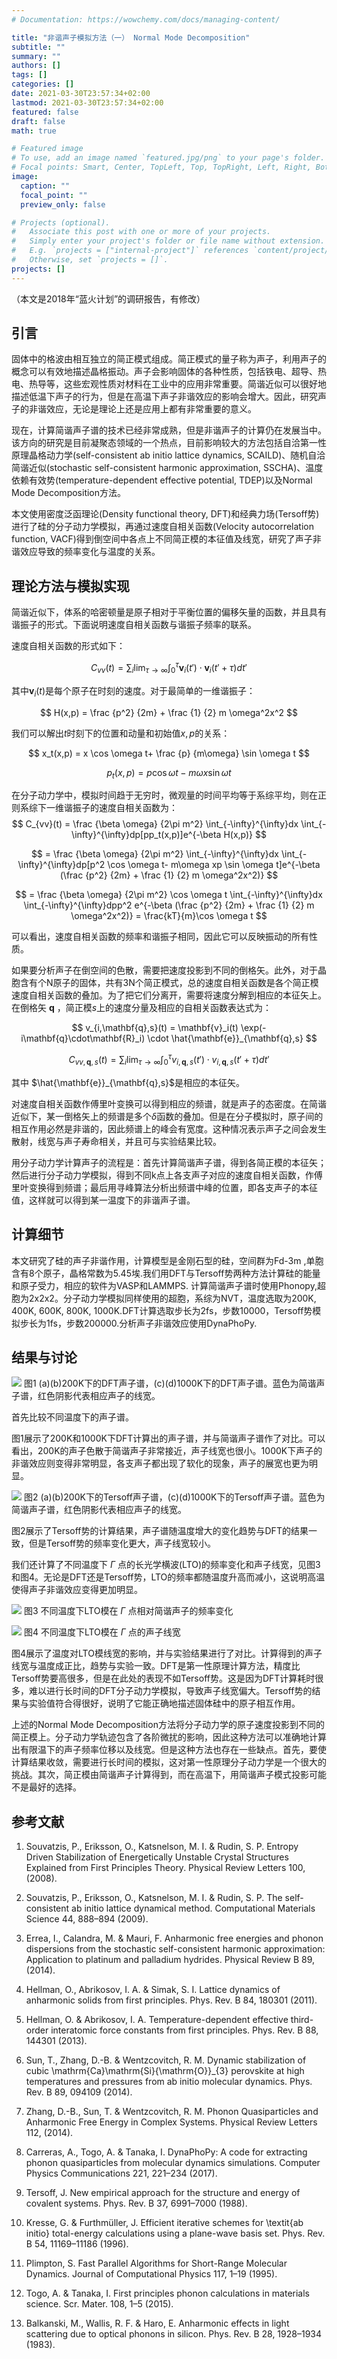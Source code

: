 ```yaml
---
# Documentation: https://wowchemy.com/docs/managing-content/

title: "非谐声子模拟方法（一） Normal Mode Decomposition"
subtitle: ""
summary: ""
authors: []
tags: []
categories: []
date: 2021-03-30T23:57:34+02:00
lastmod: 2021-03-30T23:57:34+02:00
featured: false
draft: false
math: true

# Featured image
# To use, add an image named `featured.jpg/png` to your page's folder.
# Focal points: Smart, Center, TopLeft, Top, TopRight, Left, Right, BottomLeft, Bottom, BottomRight.
image:
  caption: ""
  focal_point: ""
  preview_only: false

# Projects (optional).
#   Associate this post with one or more of your projects.
#   Simply enter your project's folder or file name without extension.
#   E.g. `projects = ["internal-project"]` references `content/project/deep-learning/index.md`.
#   Otherwise, set `projects = []`.
projects: []
---
```



（本文是2018年“蓝火计划”的调研报告，有修改）

## 引言

固体中的格波由相互独立的简正模式组成。简正模式的量子称为声子，利用声子的概念可以有效地描述晶格振动。声子会影响固体的各种性质，包括铁电、超导、热电、热导等，这些宏观性质对材料在工业中的应用非常重要。简谐近似可以很好地描述低温下声子的行为，但是在高温下声子非谐效应的影响会增大。因此，研究声子的非谐效应，无论是理论上还是应用上都有非常重要的意义。

现在，计算简谐声子谱的技术已经非常成熟，但是非谐声子的计算仍在发展当中。该方向的研究是目前凝聚态领域的一个热点，目前影响较大的方法包括自洽第一性原理晶格动力学(self-consistent ab initio lattice dynamics, SCAILD)、随机自洽简谐近似(stochastic self-consistent harmonic approximation, SSCHA)、温度依赖有效势(temperature-dependent effective potential, TDEP)以及Normal Mode Decomposition方法。

本文使用密度泛函理论(Density functional theory, DFT)和经典力场(Tersoff势)进行了硅的分子动力学模拟，再通过速度自相关函数(Velocity autocorrelation function, VACF)得到倒空间中各点上不同简正模的本征值及线宽，研究了声子非谐效应导致的频率变化与温度的关系。

## 理论方法与模拟实现

简谐近似下，体系的哈密顿量是原子相对于平衡位置的偏移矢量的函数，并且具有谐振子的形式。下面说明速度自相关函数与谐振子频率的联系。

速度自相关函数的形式如下：


$$
C_{vv}(t) = \sum_i \lim_{\tau \to \infty} \int_0^\tau \mathbf{v}_i(t') \cdot \mathbf{v}_i(t'+\tau)dt'
$$


其中$\mathbf{v}_i(t)$是每个原子在时刻的速度。对于最简单的一维谐振子：

$$
H(x,p) = \frac {p^2} {2m} + \frac {1} {2} m \omega^2x^2
$$

我们可以解出$t$时刻下的位置和动量和初始值$x,p$的关系：

$$
x_t(x,p) = x \cos \omega t+ \frac {p} {m\omega} \sin \omega t
$$

$$
p_t(x,p) = p \cos \omega t- m\omega x \sin \omega t
$$


在分子动力学中，模拟时间趋于无穷时，微观量的时间平均等于系综平均，则在正则系综下一维谐振子的速度自相关函数为：
$$
C_{vv}(t) = \frac {\beta \omega} {2\pi m^2} \int_{-\infty}^{\infty}dx \int_{-\infty}^{\infty}dp[pp_t(x,p)]e^{-\beta H(x,p)}
$$

$$
= \frac {\beta \omega} {2\pi m^2} \int_{-\infty}^{\infty}dx \int_{-\infty}^{\infty}dp[p^2 \cos \omega t- m\omega xp \sin \omega t]e^{-\beta (\frac {p^2} {2m} + \frac {1} {2} m \omega^2x^2)}
$$

$$
= \frac {\beta \omega} {2\pi m^2} \cos \omega t \int_{-\infty}^{\infty}dx \int_{-\infty}^{\infty}dpp^2 e^{-\beta (\frac {p^2} {2m} + \frac {1} {2} m \omega^2x^2)} = \frac{kT}{m}\cos \omega t
$$


可以看出，速度自相关函数的频率和谐振子相同，因此它可以反映振动的所有性质。

如果要分析声子在倒空间的色散，需要把速度投影到不同的倒格矢。此外，对于晶胞含有个N原子的固体，共有3N个简正模式，总的速度自相关函数是各个简正模速度自相关函数的叠加。为了把它们分离开，需要将速度分解到相应的本征矢上。在倒格矢 $\mathbf{q}$ ，简正模$s$上的速度分量及相应的自相关函数表达式为：

$$
v_{i,\mathbf{q},s}(t) = \mathbf{v}_i(t) \exp(-i\mathbf{q}\cdot\mathbf{R}_i) \cdot \hat{\mathbf{e}}_{\mathbf{q},s}
$$

$$
C_{vv,\mathbf{q},s}(t) = \sum_i \lim_{\tau \to \infty} \int_0^\tau v_{i,\mathbf{q},s}(t') \cdot v_{i,\mathbf{q},s}(t'+\tau)dt'
$$



其中 $\hat{\mathbf{e}}_{\mathbf{q},s}$是相应的本征矢。

对速度自相关函数作傅里叶变换可以得到相应的频谱，就是声子的态密度。在简谐近似下，某一倒格矢上的频谱是多个$\delta$函数的叠加。但是在分子模拟时，原子间的相互作用必然是非谐的，因此频谱上的峰会有宽度。这种情况表示声子之间会发生散射，线宽与声子寿命相关，并且可与实验结果比较。

用分子动力学计算声子的流程是：首先计算简谐声子谱，得到各简正模的本征矢；然后进行分子动力学模拟，得到不同k点上各支声子对应的速度自相关函数，作傅里叶变换得到频谱；最后用寻峰算法分析出频谱中峰的位置，即各支声子的本征值，这样就可以得到某一温度下的非谐声子谱。

## 计算细节

本文研究了硅的声子非谐作用，计算模型是金刚石型的硅，空间群为Fd-3m ,单胞含有8个原子，晶格常数为5.45埃.我们用DFT与Tersoff势两种方法计算硅的能量和原子受力，相应的软件为VASP和LAMMPS. 计算简谐声子谱时使用Phonopy,超胞为2x2x2。分子动力学模拟同样使用的超胞，系综为NVT，温度选取为200K, 400K, 600K, 800K, 1000K.DFT计算选取步长为2fs，步数10000，Tersoff势模拟步长为1fs，步数200000.分析声子非谐效应使用DynaPhoPy.

## 结果与讨论

![](images/vasp.png)
图1 (a)(b)200K下的DFT声子谱，(c)(d)1000K下的DFT声子谱。蓝色为简谐声子谱，红色阴影代表相应声子的线宽。
<!-- {% asset_img vasp.png %} -->

<!-- {{< figure src="/images/vasp.png" title="图1 (a)(b)200K下的DFT声子谱，(c)(d)1000K下的DFT声子谱。蓝色为简谐声子谱，红色阴影代表相应声子的线宽。" >}} -->

<!-- 图1 (a)(b)200K下的DFT声子谱，(c)(d)1000K下的DFT声子谱。蓝色为简谐声子谱，红色阴影代表相应声子的线宽。 -->

首先比较不同温度下的声子谱。

图1展示了200K和1000K下DFT计算出的声子谱，并与简谐声子谱作了对比。可以看出，200K的声子色散于简谐声子非常接近，声子线宽也很小。1000K下声子的非谐效应则变得非常明显，各支声子都出现了软化的现象，声子的展宽也更为明显。

![](lammps.png)
图2 (a)(b)200K下的Tersoff声子谱，(c)(d)1000K下的Tersoff声子谱。蓝色为简谐声子谱，红色阴影代表相应声子的线宽。
<!-- {% asset_img lammps.png %} -->
<!-- {{< figure src="/images/lammps.png" title="图2 (a)(b)200K下的Tersoff声子谱，(c)(d)1000K下的Tersoff声子谱。蓝色为简谐声子谱，红色阴影代表相应声子的线宽。" >}} -->


图2展示了Tersoff势的计算结果，声子谱随温度增大的变化趋势与DFT的结果一致，但是Tersoff势的频率变化更大，声子线宽较小。

我们还计算了不同温度下 $\Gamma$ 点的长光学横波(LTO)的频率变化和声子线宽，见图3和图4。无论是DFT还是Tersoff势，LTO的频率都随温度升高而减小，这说明高温使得声子非谐效应变得更加明显。

![](omega.png)
图3 不同温度下LTO模在 $\Gamma$ 点相对简谐声子的频率变化
<!-- {% asset_img omega.png %} -->

<!-- {{< figure src="/images/omega.png" title="图3 不同温度下LTO模在 $\Gamma$ 点相对简谐声子的频率变化" >}} -->


![](linewidth.png)
图4 不同温度下LTO模在 $\Gamma$ 点的声子线宽
<!-- {% asset_img linewidth.png %} -->
<!-- {{< figure src="/images/linewidth.png" title="图4 不同温度下LTO模在 $\Gamma$ 点的声子线宽" >}} -->


图4展示了温度对LTO模线宽的影响，并与实验结果进行了对比。计算得到的声子线宽与温度成正比，趋势与实验一致。DFT是第一性原理计算方法，精度比Tersoff势要高很多，但是在此处的表现不如Tersoff势。这是因为DFT计算耗时很多，难以进行长时间的DFT分子动力学模拟，导致声子线宽偏大。Tersoff势的结果与实验值符合得很好，说明了它能正确地描述固体硅中的原子相互作用。

上述的Normal Mode Decomposition方法将分子动力学的原子速度投影到不同的简正模上。分子动力学轨迹包含了各阶微扰的影响，因此这种方法可以准确地计算出有限温下的声子频率位移以及线宽。但是这种方法也存在一些缺点。首先，要使计算结果收敛，需要进行长时间的模拟，这对第一性原理分子动力学是一个很大的挑战。其次，简正模由简谐声子计算得到，而在高温下，用简谐声子模式投影可能不是最好的选择。

## 参考文献

1. Souvatzis, P., Eriksson, O., Katsnelson, M. I. & Rudin, S. P. Entropy Driven Stabilization of Energetically Unstable Crystal Structures Explained from First Principles Theory. Physical Review Letters  100, (2008).

2. Souvatzis, P., Eriksson, O., Katsnelson, M. I. & Rudin, S. P. The self-consistent ab initio lattice dynamical method. Computational Materials Science  44, 888–894 (2009).

3. Errea, I., Calandra, M. & Mauri, F. Anharmonic free energies and phonon dispersions from the stochastic self-consistent harmonic approximation: Application to platinum and palladium hydrides. Physical Review B  89, (2014).

4. Hellman, O., Abrikosov, I. A. & Simak, S. I. Lattice dynamics of anharmonic solids from first principles. Phys. Rev. B  84, 180301 (2011).

5. Hellman, O. & Abrikosov, I. A. Temperature-dependent effective third-order interatomic force constants from first principles. Phys. Rev. B  88, 144301 (2013).

6. Sun, T., Zhang, D.-B. & Wentzcovitch, R. M. Dynamic stabilization of cubic \mathrm{Ca}\mathrm{Si}{\mathrm{O}}_{3} perovskite at high temperatures and pressures from ab initio molecular dynamics. Phys. Rev. B  89, 094109 (2014).

7. Zhang, D.-B., Sun, T. & Wentzcovitch, R. M. Phonon Quasiparticles and Anharmonic Free Energy in Complex Systems. Physical Review Letters  112, (2014).

8. Carreras, A., Togo, A. & Tanaka, I. DynaPhoPy: A code for extracting phonon quasiparticles from molecular dynamics simulations. Computer Physics Communications  221, 221–234 (2017).

9. Tersoff, J. New empirical approach for the structure and energy of covalent systems. Phys. Rev. B  37, 6991–7000 (1988).

10. Kresse, G. & Furthmüller, J. Efficient iterative schemes for \textit{ab initio} total-energy calculations using a plane-wave basis set. Phys. Rev. B  54, 11169–11186 (1996).

11. Plimpton, S. Fast Parallel Algorithms for Short-Range Molecular Dynamics. Journal of Computational Physics  117, 1–19 (1995).

12. Togo, A. & Tanaka, I. First principles phonon calculations in materials science. Scr. Mater.  108, 1–5 (2015).

13. Balkanski, M., Wallis, R. F. & Haro, E. Anharmonic effects in light scattering due to optical phonons in silicon. Phys. Rev. B  28, 1928–1934 (1983).

